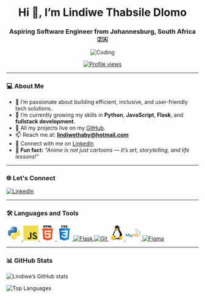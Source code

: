 <h1 align="center">Hi 👋, I’m Lindiwe Thabsile Dlomo</h1>
<h3 align="center">Aspiring Software Engineer from Johannesburg, South Africa 🇿🇦</h3>

<p align="center">
  <img src="https://media.tenor.com/S59bPkT0pqcAAAAC/programming.gif" alt="Coding" width="300"/>
</p>

<p align="center">
  <a href="https://github.com/LindiweD-Collab">
    <img src="https://komarev.com/ghpvc/?username=LindiweD-Collab&label=Profile%20views&color=0e75b6&style=flat" alt="Profile views" />
  </a>
</p>

---

### 💻 About Me

- 🔧 I’m passionate about building efficient, inclusive, and user-friendly tech solutions.  
- 🌱 I’m currently growing my skills in **Python**, **JavaScript**, **Flask**, and **fullstack development**.  
- 📂 All my projects live on my [GitHub](https://github.com/LindiweD-Collab).  
- 📫 Reach me at: **lindiwethaby@hotmail.com**  
- 💼 Connect with me on [LinkedIn](https://www.linkedin.com/in/lindiwe-dlomo-b50050b8/)  
- 🧠 **Fun fact:** *"Anime is not just cartoons — it’s art, storytelling, and life lessons!"*

---

### 🌐 Let's Connect

<p align="left">
  <a href="https://www.linkedin.com/in/lindiwe-dlomo-b50050b8/" target="_blank">
    <img src="https://raw.githubusercontent.com/rahuldkjain/github-profile-readme-generator/master/src/images/icons/Social/linked-in-alt.svg" alt="LinkedIn" height="30" width="40" />
  </a>
</p>

---

### 🛠️ Languages and Tools

<p align="left">
  <a href="https://www.python.org" target="_blank">
    <img src="https://raw.githubusercontent.com/devicons/devicon/master/icons/python/python-original.svg" alt="Python" width="40" height="40"/>
  </a>
  <a href="https://developer.mozilla.org/en-US/docs/Web/JavaScript" target="_blank">
    <img src="https://raw.githubusercontent.com/devicons/devicon/master/icons/javascript/javascript-original.svg" alt="JavaScript" width="40" height="40"/>
  </a>
  <a href="https://www.w3schools.com/html/" target="_blank">
    <img src="https://raw.githubusercontent.com/devicons/devicon/master/icons/html5/html5-original-wordmark.svg" alt="HTML5" width="40" height="40"/>
  </a>
  <a href="https://www.w3schools.com/css/" target="_blank">
    <img src="https://raw.githubusercontent.com/devicons/devicon/master/icons/css3/css3-original-wordmark.svg" alt="CSS3" width="40" height="40"/>
  </a>
  <a href="https://flask.palletsprojects.com/" target="_blank">
    <img src="https://www.vectorlogo.zone/logos/pocoo_flask/pocoo_flask-icon.svg" alt="Flask" width="40" height="40"/>
  </a>
  <a href="https://git-scm.com/" target="_blank">
    <img src="https://www.vectorlogo.zone/logos/git-scm/git-scm-icon.svg" alt="Git" width="40" height="40"/>
  </a>
  <a href="https://www.linux.org/" target="_blank">
    <img src="https://raw.githubusercontent.com/devicons/devicon/master/icons/linux/linux-original.svg" alt="Linux" width="40" height="40"/>
  </a>
  <a href="https://www.mysql.com/" target="_blank">
    <img src="https://raw.githubusercontent.com/devicons/devicon/master/icons/mysql/mysql-original-wordmark.svg" alt="MySQL" width="40" height="40"/>
  </a>
  <a href="https://www.figma.com/" target="_blank">
    <img src="https://www.vectorlogo.zone/logos/figma/figma-icon.svg" alt="Figma" width="40" height="40"/>
  </a>
</p>

---

### 📊 GitHub Stats

<p align="left">
  <img src="https://github-readme-stats.vercel.app/api?username=LindiweD-Collab&show_icons=true&locale=en" alt="Lindiwe’s GitHub stats"/>
</p>

<p align="left">
  <img src="https://github-readme-stats.vercel.app/api/top-langs?username=LindiweD-Collab&show_icons=true&locale=en&layout=compact" alt="Top Languages"/>
</p>
